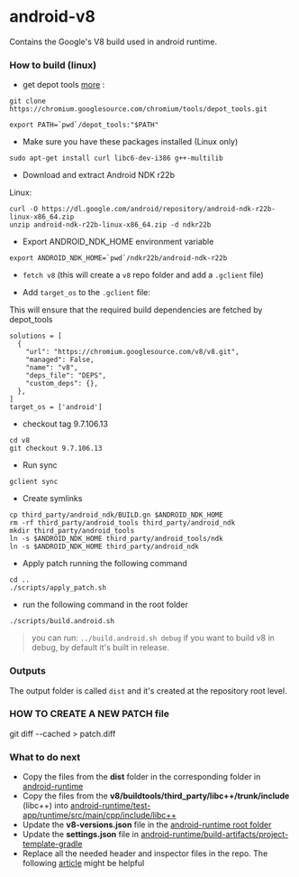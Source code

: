 # android-v8
Contains the Google's V8 build used in android runtime.

### How to build (linux)

* get depot tools [more](https://www.chromium.org/developers/how-tos/install-depot-tools) :
```
git clone https://chromium.googlesource.com/chromium/tools/depot_tools.git

export PATH=`pwd`/depot_tools:"$PATH"
```

* Make sure you have these packages installed (Linux only)
```
sudo apt-get install curl libc6-dev-i386 g++-multilib
```

* Download and extract Android NDK r22b

Linux:
```
curl -O https://dl.google.com/android/repository/android-ndk-r22b-linux-x86_64.zip
unzip android-ndk-r22b-linux-x86_64.zip -d ndkr22b
```

* Export ANDROID_NDK_HOME environment variable
```
export ANDROID_NDK_HOME=`pwd`/ndkr22b/android-ndk-r22b
```

* `fetch v8` (this will create a `v8` repo folder and add a `.gclient` file)

* Add `target_os` to the `.gclient` file:

This will ensure that the required build dependencies are fetched by depot_tools

```
solutions = [
  {
    "url": "https://chromium.googlesource.com/v8/v8.git",
    "managed": False,
    "name": "v8",
    "deps_file": "DEPS",
    "custom_deps": {},
  },
]
target_os = ['android']
```

* checkout tag 9.7.106.13
```
cd v8
git checkout 9.7.106.13
```

* Run sync
```
gclient sync
```

* Create symlinks
```
cp third_party/android_ndk/BUILD.gn $ANDROID_NDK_HOME
rm -rf third_party/android_tools third_party/android_ndk
mkdir third_party/android_tools
ln -s $ANDROID_NDK_HOME third_party/android_tools/ndk
ln -s $ANDROID_NDK_HOME third_party/android_ndk
```

* Apply patch running the following command
```
cd ..
./scripts/apply_patch.sh
```

* run the following command in the root folder
```
./scripts/build.android.sh
```
> you can run: `../build.android.sh debug` if you want to build v8 in debug, by default it's built in release.

### Outputs

The output folder is called `dist` and it's created at the repository root level.

### HOW TO CREATE A NEW PATCH file

git diff --cached > patch.diff

### What to do next

* Copy the files from the **dist** folder in the corresponding folder in [android-runtime](https://github.com/NativeScript/android-runtime/tree/master/test-app/runtime/src/main/libs)
* Copy the files from the **v8/buildtools/third_party/libc++/trunk/include** (libc++) into [android-runtime/test-app/runtime/src/main/cpp/include/libc++](https://github.com/NativeScript/android-runtime/tree/master/test-app/runtime/src/main/cpp/include/libc++)
* Update the **v8-versions.json** file in the [android-runtime root folder](https://github.com/NativeScript/android-runtime/blob/master/v8-versions.json)
* Update the **settings.json** file in [android-runtime/build-artifacts/project-template-gradle](https://github.com/NativeScript/android-runtime/tree/master/build-artifacts/project-template-gradle/settings.json)
* Replace all the needed header and inspector files in the repo. The following [article](https://github.com/NativeScript/android-runtime/blob/master/docs/extending-inspector.md) might be helpful

